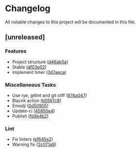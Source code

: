 # Changelog

All notable changes to this project will be documented in this file.

## [unreleased]

### Features

- Project structure ([d46ab0a](d46ab0a0fc72cd0bac39fd5d6ed10db1d2b3da0f))
- Stable ([df03e02](df03e0279c59b761937168e00d7c6eeaa5da10d9))
- Implement timer ([3d7aeca](3d7aeca84638dca3cf046734b6028a8c16a21fbc))

### Miscellaneous Tasks

- Use rye, gitlint and git cliff ([874a047](874a0472a633c399da218699a8a0681348b1810c))
- Blacnk action ([b5567c8](b5567c8108be0c6f07a1fcf064b0931ef15ae655))
- Emodji ([0d50905](0d509056b5f45ccc05f938f781b069000dc1747e))
- Update-ci ([45850e4](45850e41302015e82f6b6722242f6cfcdd1d4711))
- Publish ([fb9e4b2](fb9e4b2acf0bcc716709702a95fa026e91101618))

### Lint

- Fix linters ([ef645e2](ef645e29cba5c451ec66d388ac799d006bd2cb05))
- Warning fix ([2c071a9](2c071a945b3c2cd6c1d57ad22197f52e3fb415bb))


<!-- generated by git-cliff -->
